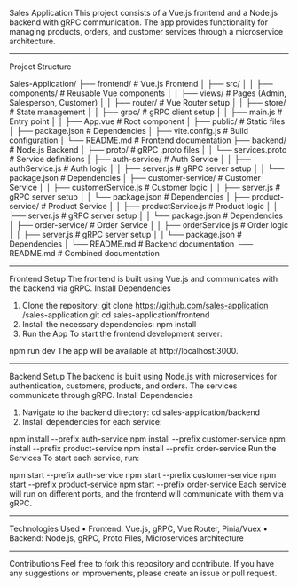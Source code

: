 Sales Application
This project consists of a Vue.js frontend and a Node.js backend with gRPC communication. The app provides functionality for managing products, orders, and customer services through a microservice architecture.
________________________________________
Project Structure

Sales-Application/
├── frontend/                     # Vue.js Frontend
│   ├── src/
│   │   ├── components/           # Reusable Vue components
│   │   ├── views/                # Pages (Admin, Salesperson, Customer)
│   │   ├── router/               # Vue Router setup
│   │   ├── store/                # State management
│   │   ├── grpc/                 # gRPC client setup
│   │   ├── main.js               # Entry point
│   │   ├── App.vue               # Root component
│   ├── public/                   # Static files
│   ├── package.json              # Dependencies
│   ├── vite.config.js            # Build configuration
│   └── README.md                 # Frontend documentation
├── backend/                      # Node.js Backend
│   ├── proto/                    # gRPC .proto files
│   │   └── services.proto        # Service definitions
│   ├── auth-service/             # Auth Service
│   │   ├── authService.js        # Auth logic
│   │   ├── server.js             # gRPC server setup
│   │   └── package.json          # Dependencies
│   ├── customer-service/         # Customer Service
│   │   ├── customerService.js    # Customer logic
│   │   ├── server.js             # gRPC server setup
│   │   └── package.json          # Dependencies
│   ├── product-service/          # Product Service
│   │   ├── productService.js     # Product logic
│   │   ├── server.js             # gRPC server setup
│   │   └── package.json          # Dependencies
│   ├── order-service/            # Order Service
│   │   ├── orderService.js       # Order logic
│   │   ├── server.js             # gRPC server setup
│   │   └── package.json          # Dependencies
│   └── README.md                 # Backend documentation
└── README.md                     # Combined documentation
________________________________________
Frontend Setup
The frontend is built using Vue.js and communicates with the backend via gRPC.
Install Dependencies
1.	Clone the repository:
git clone https://github.com/sales-application
/sales-application.git
cd sales-application/frontend
3.	Install the necessary dependencies:
npm install
4. 	Run the App
To start the frontend development server:

npm run dev
The app will be available at http://localhost:3000.
________________________________________
Backend Setup
The backend is built using Node.js with microservices for authentication, customers, products, and orders. The services communicate through gRPC.
Install Dependencies
1.	Navigate to the backend directory:
cd sales-application/backend
2.	Install dependencies for each service:

npm install --prefix auth-service
npm install --prefix customer-service
npm install --prefix product-service
npm install --prefix order-service
Run the Services
To start each service, run:

npm start --prefix auth-service
npm start --prefix customer-service
npm start --prefix product-service
npm start --prefix order-service
Each service will run on different ports, and the frontend will communicate with them via gRPC.
________________________________________
Technologies Used
•	Frontend: Vue.js, gRPC, Vue Router, Pinia/Vuex
•	Backend: Node.js, gRPC, Proto Files, Microservices architecture
________________________________________
Contributions
Feel free to fork this repository and contribute. If you have any suggestions or improvements, please create an issue or pull request.

